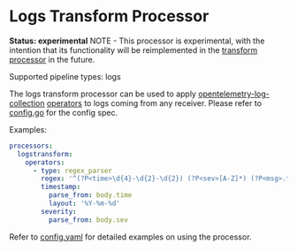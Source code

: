 # Logs Transform Processor

**Status: experimental**
NOTE - This processor is experimental, with the intention that its functionality will be reimplemented in the [transform processor](../transformprocessor/README.md) in the future.

Supported pipeline types: logs

The logs transform processor can be used to apply [opentelemetry-log-collection](https://github.com/open-telemetry/opentelemetry-log-collection) [operators](https://github.com/open-telemetry/opentelemetry-log-collection/tree/main/docs/operators) to logs coming from any receiver.
Please refer to [config.go](./config.go) for the config spec.

Examples:

```yaml
processors:
  logstransform:
    operators:
      - type: regex_parser
        regex: '^(?P<time>\d{4}-\d{2}-\d{2}) (?P<sev>[A-Z]*) (?P<msg>.*)$'
        timestamp:
          parse_from: body.time
          layout: '%Y-%m-%d'
        severity:
          parse_from: body.sev
```

Refer to [config.yaml](./testdata/config.yaml) for detailed
examples on using the processor.
